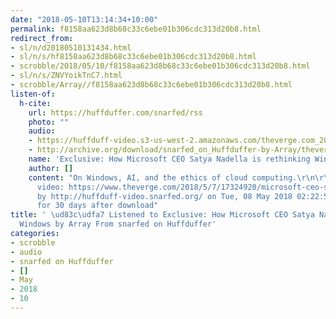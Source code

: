 ```yaml
---
date: "2018-05-10T13:14:34+10:00"
permalink: f8158aa623d8b68c33c6ebe01b306cdc313d20b8.html
redirect_from:
- sl/n/d20180510131434.html
- sl/n/s/hf8158aa623d8b68c33c6ebe01b306cdc313d20b8.html
- scrobble/2018/05/10/f8158aa623d8b68c33c6ebe01b306cdc313d20b8.html
- sl/n/s/ZNVYoikTnC7.html
- scrobble/Array//f8158aa623d8b68c33c6ebe01b306cdc313d20b8.html
listen-of:
  h-cite:
    url: https://huffduffer.com/snarfed/rss
    photo: ""
    audio:
    - https://huffduff-video.s3-us-west-2.amazonaws.com/theverge.com_2018_5_7_17324920_microsoft-ceo-satya-nadella-interview-windows-10-build-2018.mp3
    - http://archive.org/download/snarfed_on_Huffduffer-by-Array/theverge.com_2018_5_7_17324920_microsoft-ceo-satya-nadella-interview-windows-10-build-2018.mp3
    name: 'Exclusive: How Microsoft CEO Satya Nadella is rethinking Windows'
    author: []
    content: "On Windows, AI, and the ethics of cloud computing.\r\n\r\n===\r\nOriginal
      video: https://www.theverge.com/2018/5/7/17324920/microsoft-ceo-satya-nadella-interview-windows-10-build-2018\r\nDownloaded
      by http://huffduff-video.snarfed.org/ on Tue, 08 May 2018 02:22:52 GMT\r\nAvailable
      for 30 days after download"
title: ' \ud83c\udfa7 Listened to Exclusive: How Microsoft CEO Satya Nadella is rethinking
  Windows by Array From snarfed on Huffduffer'
categories:
- scrobble
- audio
- snarfed on Huffduffer
- []
- May
- 2018
- 10
---
```

